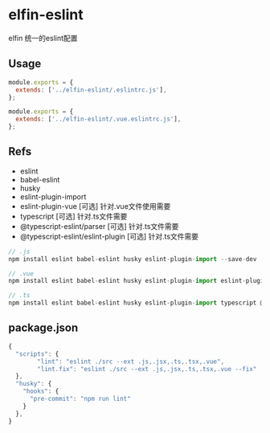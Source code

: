 # elfin-eslint

elfin 统一的eslint配置

## Usage

```js
module.exports = {
  extends: ['../elfin-eslint/.eslintrc.js'],
};

module.exports = {
  extends: ['../elfin-eslint/.vue.eslintrc.js'],
};
```

## Refs

- eslint
- babel-eslint
- husky
- eslint-plugin-import
- eslint-plugin-vue [可选] 针对.vue文件使用需要
- typescript [可选] 针对.ts文件需要
- @typescript-eslint/parser [可选] 针对.ts文件需要
- @typescript-eslint/eslint-plugin [可选] 针对.ts文件需要

```js
// .js
npm install eslint babel-eslint husky eslint-plugin-import --save-dev

// .vue
npm install eslint babel-eslint husky eslint-plugin-import eslint-plugin-vue --save-dev

// .ts
npm install eslint babel-eslint husky eslint-plugin-import typescript @typescript-eslint/parser @typescript-eslint/eslint-plugin --save-dev
```

## package.json

```js
{
  "scripts": {
		"lint": "eslint ./src --ext .js,.jsx,.ts,.tsx,.vue",
		"lint.fix": "eslint ./src --ext .js,.jsx,.ts,.tsx,.vue --fix"
  },
  "husky": {
    "hooks": {
      "pre-commit": "npm run lint"
    }
  },
}
```